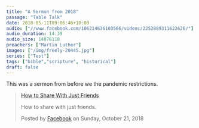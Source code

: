 ```yaml
---
title: "A Sermon from 2018"
passage: "Table Talk"
date: 2018-05-11T09:06:46+10:00
audio: ["//www.facebook.com/106214636103566/videos/2252889311622626/"]
audio_duration: 14:39
audio_size: 14076118
preachers: ["Martin Luther"]
images: ["/img/freely-20445.jpg"]
series: ["Test"]
tags: ["bible","scripture", "historical"]
draft: false
---
```

This was a sermon from before we the pandemic restrictions.

<!-- Load Facebook SDK for JavaScript -->
<div id="fb-root"></div>
<script async defer src="https://connect.facebook.net/en_US/sdk.js#xfbml=1&version=v3.2"></script>

<!-- Your embedded video player code -->
<div class="fb-video" data-href="https://www.facebook.com/facebook/videos/2252889311622626/" data-width="500" data-show-text="false">
  <div class="fb-xfbml-parse-ignore">
    <blockquote cite="https://www.facebook.com/facebook/videos/2252889311622626/">
      <a href="https://www.facebook.com/facebook/videos/2252889311622626/">How to Share With Just Friends</a>
      <p>How to share with just friends.</p>
      Posted by <a href="https://www.facebook.com/facebook/">Facebook</a> on Sunday, October 21, 2018
    </blockquote>
  </div>
</div>
